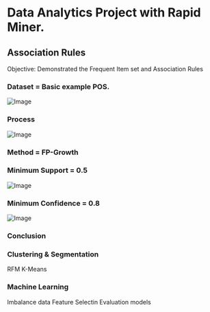 # Data Analytics Project with Rapid Miner.



## Association Rules
Objective: Demonstrated the Frequent Item set and Association Rules<br />
### Dataset = Basic example POS.<br />
![Image](https://github.com/Pakkawatk/portfolio/blob/gh-pages/img/rap_asso1.PNG?raw=true)<br />
### Process
![Image](https://github.com/Pakkawatk/portfolio/blob/gh-pages/img/rap_asso2.PNG?raw=true)<br />
### Method  = FP-Growth<br />
### Minimum Support = 0.5<br />
![Image](https://github.com/Pakkawatk/portfolio/blob/gh-pages/img/rap_asso3.PNG?raw=true)<br />
### Minimum Confidence = 0.8<br />
![Image](https://github.com/Pakkawatk/portfolio/blob/gh-pages/img/rap_asso4.PNG?raw=true)<br />
### Conclusion


### Clustering & Segmentation
RFM
K-Means

### Machine Learning

Imbalance data
Feature Selectin
Evaluation models
